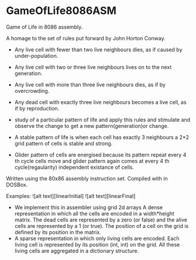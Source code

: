 # GameOfLife8086ASM
Game of Life in 8086 assembly.

A homage to the set of rules put forward by John Horton Conway.

+ Any live cell with fewer than two live neighbours dies, as if caused by under-population.
+ Any live cell with two or three live neighbours lives on to the next generation.
+ Any live cell with more than three live neighbours dies, as if by overcrowding.
+ Any dead cell with exactly three live neighbours becomes a live cell, as if by reproduction.

+ study of a particular pattern of life and apply this rules and stimulate and observe the change to get a new pattern(generation)or change.
+ A stable pattern of life is when each cell has exactly 3 neighbours a 2*2 grid pattern of cells is stable and strong.
+ Glider pattern of cells are energised because its pattern repeat every 4 th cycle cells move and glider pattern again comes at every 4 th cycle(regaularity) independent existance of cells.


Written using the 80x86 assembly instruction set.
Compiled with in DOSBox.

Examples:
![alt text][linearInitial]
![alt text][linearFinal]

+ We implement this in assembler using grid 2d arrays
A dense representation in which all the cells are encoded in a width*height matrix. The dead cells are represented by a zero (or false) and the alive cells are represented by a 1 (or true). The position of a cell on the grid is defined by its position in the matrix.
+ A sparse representation in which only living cells are encoded. Each living cell is represented by its position (int, int) on the grid. All these living cells are aggregated in a dictionary structure.